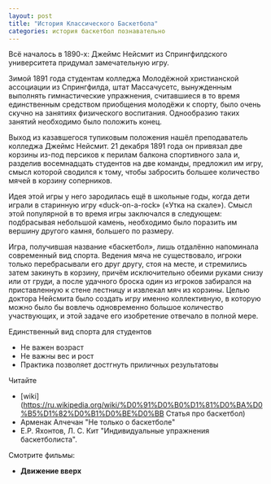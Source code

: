 ```yaml
---
layout: post
title: "История Классического Баскетбола"
categories: история баскетбол познавательно
---
```


Всё началось в 1890-х:
Джеймс Нейсмит из Cпрингфилдского университета придумал замечательную игру.

Зимой 1891 года студентам колледжа Молодёжной христианской ассоциации из Спрингфилда, штат Массачусетс, вынужденным выполнять гимнастические упражнения, считавшиеся в то время единственным средством приобщения молодёжи к спорту, было очень скучно на занятиях физического воспитания. Однообразию таких занятий необходимо было положить конец.

Выход из казавшегося тупиковым положения нашёл преподаватель колледжа Джеймс Нейсмит. 21 декабря 1891 года он привязал две корзины из-под персиков к перилам балкона спортивного зала и, разделив восемнадцать студентов на две команды, предложил им игру, смысл которой сводился к тому, чтобы забросить большее количество мячей в корзину соперников.

Идея этой игры у него зародилась ещё в школьные годы, когда дети играли в старинную игру «duck-on-a-rock» («Утка на скале»). Смысл этой популярной в то время игры заключался в следующем: подбрасывая небольшой камень, необходимо было поразить им вершину другого камня, большего по размеру.

Игра, получившая название «баскетбол», лишь отдалённо напоминала современный вид спорта. Ведения мяча не существовало, игроки только перебрасывали его друг другу, стоя на месте, и стремились затем закинуть в корзину, причём исключительно обеими руками снизу или от груди, а после удачного броска один из игроков забирался на приставленную к стене лестницу и извлекал мяч из корзины. Целью доктора Нейсмита было создать игру именно коллективную, в которую можно было бы вовлечь одновременно большое количество участвующих, и этой задаче его изобретение отвечало в полной мере.

Единственный вид спорта для студентов
* Не важен возраст
* Не важны вес и рост
* Практика позволяет достгнуть приличных результатовы

Читайте
* [wiki](https://ru.wikipedia.org/wiki/%D0%91%D0%B0%D1%81%D0%BA%D0%B5%D1%82%D0%B1%D0%BE%D0%BB Статья про баскетбол)
* Арменак Алчечан "Не только о баскетболе"
* Е.Р. Яхонтов, Л. С. Кит "Индивидуальные упражнения баскетболиста".

Смотрите фильмы:
* **Движение вверх**
